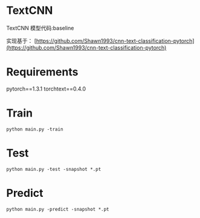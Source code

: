 # TextCNN

TextCNN 模型代码:baseline

实现基于：
[https://github.com/Shawn1993/cnn-text-classification-pytorch](https://github.com/Shawn1993/cnn-text-classification-pytorch)

# Requirements
pytorch==1.3.1
torchtext==0.4.0


# Train
`python main.py -train`

# Test
`python main.py -test -snapshot *.pt`

# Predict
`python main.py -predict -snapshot *.pt`